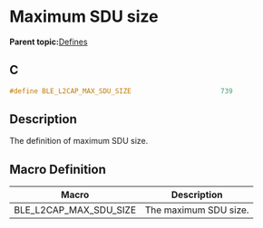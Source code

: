 # Maximum SDU size

**Parent topic:**[Defines](GUID-B5CA4E6C-4575-4818-A249-B17B233369D0.md)

## C

```c
#define BLE_L2CAP_MAX_SDU_SIZE                      739
```

## Description

The definition of maximum SDU size.

## Macro Definition

|Macro|Description|
|-----|-----------|
|BLE\_L2CAP\_MAX\_SDU\_SIZE|The maximum SDU size.|

